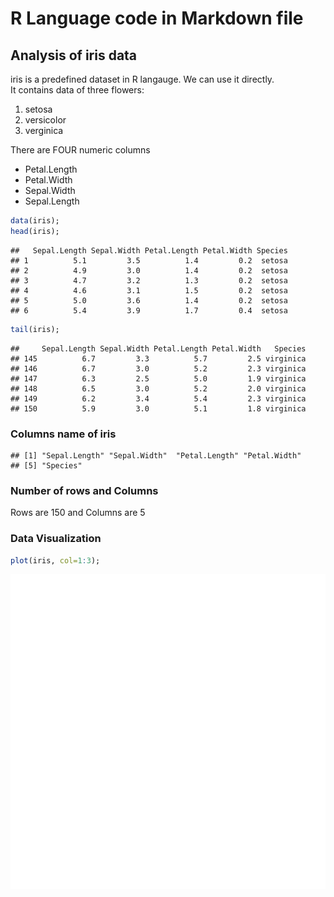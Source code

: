 # R Language code in Markdown file

## Analysis of iris data

iris is a predefined dataset in R langauge. We can use it directly.  
It contains data of three flowers:  
1. setosa  
2. versicolor  
3. verginica

There are FOUR numeric columns  
+ Petal.Length  
+ Petal.Width  
+ Sepal.Width  
+ Sepal.Length  


```r
data(iris);
head(iris);
```

```
##   Sepal.Length Sepal.Width Petal.Length Petal.Width Species
## 1          5.1         3.5          1.4         0.2  setosa
## 2          4.9         3.0          1.4         0.2  setosa
## 3          4.7         3.2          1.3         0.2  setosa
## 4          4.6         3.1          1.5         0.2  setosa
## 5          5.0         3.6          1.4         0.2  setosa
## 6          5.4         3.9          1.7         0.4  setosa
```

```r
tail(iris);
```

```
##     Sepal.Length Sepal.Width Petal.Length Petal.Width   Species
## 145          6.7         3.3          5.7         2.5 virginica
## 146          6.7         3.0          5.2         2.3 virginica
## 147          6.3         2.5          5.0         1.9 virginica
## 148          6.5         3.0          5.2         2.0 virginica
## 149          6.2         3.4          5.4         2.3 virginica
## 150          5.9         3.0          5.1         1.8 virginica
```

### Columns name of iris  

```
## [1] "Sepal.Length" "Sepal.Width"  "Petal.Length" "Petal.Width" 
## [5] "Species"
```

### Number of rows and Columns  
Rows are 150 and Columns are 5

### Data Visualization  

```r
plot(iris, col=1:3);
```

![plot of chunk unnamed-chunk-3](figure/unnamed-chunk-3-1.png) 


